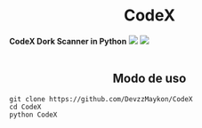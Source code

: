 <h1 text align="center">CodeX</h1>
<b>CodeX Dork Scanner in Python</b>
<img src='https://img.shields.io/badge/python-3-brightgreen'>
<img src='https://img.shields.io/badge/CodeX-Dork%20Scanner%20-brightgreen'>
</br></br>
<h2 text align='center'>Modo de uso</h2>

    git clone https://github.com/DevzzMaykon/CodeX
    cd CodeX
    python CodeX
    

